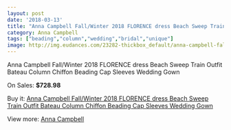 ```yaml
---
layout: post
date: '2018-03-13'
title: "Anna Campbell Fall/Winter 2018 FLORENCE dress Beach Sweep Train Outfit Bateau Column Chiffon Beading Cap Sleeves Wedding Gown"
category: Anna Campbell
tags: ["beading","column","wedding","bridal","unique"]
image: http://img.eudances.com/23282-thickbox_default/anna-campbell-fall-winter-2018-florence-dress-beach-sweep-train-outfit-bateau-column-chiffon-beading-cap-sleeves-wedding-gown.jpg
---
```

Anna Campbell Fall/Winter 2018 FLORENCE dress Beach Sweep Train Outfit Bateau Column Chiffon Beading Cap Sleeves Wedding Gown

On Sales: **$728.98**
<a href="https://www.eudances.com/en/anna-campbell/7496-anna-campbell-fall-winter-2018-florence-dress-beach-sweep-train-outfit-bateau-column-chiffon-beading-cap-sleeves-wedding-gown.html"><amp-img layout="responsive" width="600" height="600" src="//img.eudances.com/23282-thickbox_default/anna-campbell-fall-winter-2018-florence-dress-beach-sweep-train-outfit-bateau-column-chiffon-beading-cap-sleeves-wedding-gown.jpg" alt="Anna Campbell Fall/Winter 2018 FLORENCE dress Beach Sweep Train Outfit Bateau Column Chiffon Beading Cap Sleeves Wedding Gown 0" /></a>
<a href="https://www.eudances.com/en/anna-campbell/7496-anna-campbell-fall-winter-2018-florence-dress-beach-sweep-train-outfit-bateau-column-chiffon-beading-cap-sleeves-wedding-gown.html"><amp-img layout="responsive" width="600" height="600" src="//img.eudances.com/23294-thickbox_default/anna-campbell-fall-winter-2018-florence-dress-beach-sweep-train-outfit-bateau-column-chiffon-beading-cap-sleeves-wedding-gown.jpg" alt="Anna Campbell Fall/Winter 2018 FLORENCE dress Beach Sweep Train Outfit Bateau Column Chiffon Beading Cap Sleeves Wedding Gown 1" /></a>
<a href="https://www.eudances.com/en/anna-campbell/7496-anna-campbell-fall-winter-2018-florence-dress-beach-sweep-train-outfit-bateau-column-chiffon-beading-cap-sleeves-wedding-gown.html"><amp-img layout="responsive" width="600" height="600" src="//img.eudances.com/23293-thickbox_default/anna-campbell-fall-winter-2018-florence-dress-beach-sweep-train-outfit-bateau-column-chiffon-beading-cap-sleeves-wedding-gown.jpg" alt="Anna Campbell Fall/Winter 2018 FLORENCE dress Beach Sweep Train Outfit Bateau Column Chiffon Beading Cap Sleeves Wedding Gown 2" /></a>
<a href="https://www.eudances.com/en/anna-campbell/7496-anna-campbell-fall-winter-2018-florence-dress-beach-sweep-train-outfit-bateau-column-chiffon-beading-cap-sleeves-wedding-gown.html"><amp-img layout="responsive" width="600" height="600" src="//img.eudances.com/23292-thickbox_default/anna-campbell-fall-winter-2018-florence-dress-beach-sweep-train-outfit-bateau-column-chiffon-beading-cap-sleeves-wedding-gown.jpg" alt="Anna Campbell Fall/Winter 2018 FLORENCE dress Beach Sweep Train Outfit Bateau Column Chiffon Beading Cap Sleeves Wedding Gown 3" /></a>
<a href="https://www.eudances.com/en/anna-campbell/7496-anna-campbell-fall-winter-2018-florence-dress-beach-sweep-train-outfit-bateau-column-chiffon-beading-cap-sleeves-wedding-gown.html"><amp-img layout="responsive" width="600" height="600" src="//img.eudances.com/23291-thickbox_default/anna-campbell-fall-winter-2018-florence-dress-beach-sweep-train-outfit-bateau-column-chiffon-beading-cap-sleeves-wedding-gown.jpg" alt="Anna Campbell Fall/Winter 2018 FLORENCE dress Beach Sweep Train Outfit Bateau Column Chiffon Beading Cap Sleeves Wedding Gown 4" /></a>
<a href="https://www.eudances.com/en/anna-campbell/7496-anna-campbell-fall-winter-2018-florence-dress-beach-sweep-train-outfit-bateau-column-chiffon-beading-cap-sleeves-wedding-gown.html"><amp-img layout="responsive" width="600" height="600" src="//img.eudances.com/23290-thickbox_default/anna-campbell-fall-winter-2018-florence-dress-beach-sweep-train-outfit-bateau-column-chiffon-beading-cap-sleeves-wedding-gown.jpg" alt="Anna Campbell Fall/Winter 2018 FLORENCE dress Beach Sweep Train Outfit Bateau Column Chiffon Beading Cap Sleeves Wedding Gown 5" /></a>
<a href="https://www.eudances.com/en/anna-campbell/7496-anna-campbell-fall-winter-2018-florence-dress-beach-sweep-train-outfit-bateau-column-chiffon-beading-cap-sleeves-wedding-gown.html"><amp-img layout="responsive" width="600" height="600" src="//img.eudances.com/23289-thickbox_default/anna-campbell-fall-winter-2018-florence-dress-beach-sweep-train-outfit-bateau-column-chiffon-beading-cap-sleeves-wedding-gown.jpg" alt="Anna Campbell Fall/Winter 2018 FLORENCE dress Beach Sweep Train Outfit Bateau Column Chiffon Beading Cap Sleeves Wedding Gown 6" /></a>
<a href="https://www.eudances.com/en/anna-campbell/7496-anna-campbell-fall-winter-2018-florence-dress-beach-sweep-train-outfit-bateau-column-chiffon-beading-cap-sleeves-wedding-gown.html"><amp-img layout="responsive" width="600" height="600" src="//img.eudances.com/23288-thickbox_default/anna-campbell-fall-winter-2018-florence-dress-beach-sweep-train-outfit-bateau-column-chiffon-beading-cap-sleeves-wedding-gown.jpg" alt="Anna Campbell Fall/Winter 2018 FLORENCE dress Beach Sweep Train Outfit Bateau Column Chiffon Beading Cap Sleeves Wedding Gown 7" /></a>
<a href="https://www.eudances.com/en/anna-campbell/7496-anna-campbell-fall-winter-2018-florence-dress-beach-sweep-train-outfit-bateau-column-chiffon-beading-cap-sleeves-wedding-gown.html"><amp-img layout="responsive" width="600" height="600" src="//img.eudances.com/23287-thickbox_default/anna-campbell-fall-winter-2018-florence-dress-beach-sweep-train-outfit-bateau-column-chiffon-beading-cap-sleeves-wedding-gown.jpg" alt="Anna Campbell Fall/Winter 2018 FLORENCE dress Beach Sweep Train Outfit Bateau Column Chiffon Beading Cap Sleeves Wedding Gown 8" /></a>
<a href="https://www.eudances.com/en/anna-campbell/7496-anna-campbell-fall-winter-2018-florence-dress-beach-sweep-train-outfit-bateau-column-chiffon-beading-cap-sleeves-wedding-gown.html"><amp-img layout="responsive" width="600" height="600" src="//img.eudances.com/23286-thickbox_default/anna-campbell-fall-winter-2018-florence-dress-beach-sweep-train-outfit-bateau-column-chiffon-beading-cap-sleeves-wedding-gown.jpg" alt="Anna Campbell Fall/Winter 2018 FLORENCE dress Beach Sweep Train Outfit Bateau Column Chiffon Beading Cap Sleeves Wedding Gown 9" /></a>
<a href="https://www.eudances.com/en/anna-campbell/7496-anna-campbell-fall-winter-2018-florence-dress-beach-sweep-train-outfit-bateau-column-chiffon-beading-cap-sleeves-wedding-gown.html"><amp-img layout="responsive" width="600" height="600" src="//img.eudances.com/23285-thickbox_default/anna-campbell-fall-winter-2018-florence-dress-beach-sweep-train-outfit-bateau-column-chiffon-beading-cap-sleeves-wedding-gown.jpg" alt="Anna Campbell Fall/Winter 2018 FLORENCE dress Beach Sweep Train Outfit Bateau Column Chiffon Beading Cap Sleeves Wedding Gown 10" /></a>
<a href="https://www.eudances.com/en/anna-campbell/7496-anna-campbell-fall-winter-2018-florence-dress-beach-sweep-train-outfit-bateau-column-chiffon-beading-cap-sleeves-wedding-gown.html"><amp-img layout="responsive" width="600" height="600" src="//img.eudances.com/23284-thickbox_default/anna-campbell-fall-winter-2018-florence-dress-beach-sweep-train-outfit-bateau-column-chiffon-beading-cap-sleeves-wedding-gown.jpg" alt="Anna Campbell Fall/Winter 2018 FLORENCE dress Beach Sweep Train Outfit Bateau Column Chiffon Beading Cap Sleeves Wedding Gown 11" /></a>
<a href="https://www.eudances.com/en/anna-campbell/7496-anna-campbell-fall-winter-2018-florence-dress-beach-sweep-train-outfit-bateau-column-chiffon-beading-cap-sleeves-wedding-gown.html"><amp-img layout="responsive" width="600" height="600" src="//img.eudances.com/23283-thickbox_default/anna-campbell-fall-winter-2018-florence-dress-beach-sweep-train-outfit-bateau-column-chiffon-beading-cap-sleeves-wedding-gown.jpg" alt="Anna Campbell Fall/Winter 2018 FLORENCE dress Beach Sweep Train Outfit Bateau Column Chiffon Beading Cap Sleeves Wedding Gown 12" /></a>

Buy it: [Anna Campbell Fall/Winter 2018 FLORENCE dress Beach Sweep Train Outfit Bateau Column Chiffon Beading Cap Sleeves Wedding Gown](https://www.eudances.com/en/anna-campbell/7496-anna-campbell-fall-winter-2018-florence-dress-beach-sweep-train-outfit-bateau-column-chiffon-beading-cap-sleeves-wedding-gown.html "Anna Campbell Fall/Winter 2018 FLORENCE dress Beach Sweep Train Outfit Bateau Column Chiffon Beading Cap Sleeves Wedding Gown")

View more: [Anna Campbell](https://www.eudances.com/en/117-anna-campbell "Anna Campbell")